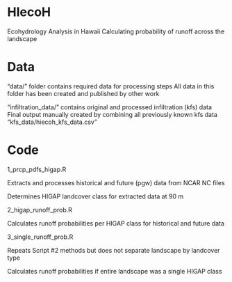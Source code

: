 # HIecoH
Ecohydrology Analysis in Hawaii
Calculating probability of runoff across the landscape

# Data
“data/” folder contains required data for processing steps
All data in this folder has been created and published by other work

“infiltration_data/” contains original and processed infiltration (kfs) data
Final output manually created by combining all previously known kfs data
“kfs_data/hiecoh_kfs_data.csv”

# Code
1_prcp_pdfs_higap.R

Extracts and processes historical and future (pgw) data from NCAR NC files

Determines HIGAP landcover class for extracted data at 90 m 


2_higap_runoff_prob.R

Calculates runoff probabilities per HIGAP class for historical and future data


3_single_runoff_prob.R

Repeats Script #2 methods but does not separate landscape by landcover type 

Calculates runoff probabilities if entire landscape was a single HIGAP class

